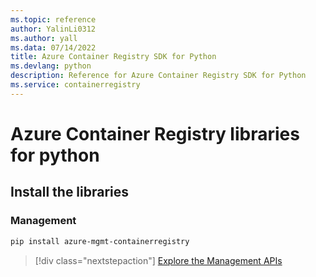 ```yaml
---
ms.topic: reference
author: YalinLi0312
ms.author: yall
ms.data: 07/14/2022
title: Azure Container Registry SDK for Python
ms.devlang: python
description: Reference for Azure Container Registry SDK for Python
ms.service: containerregistry
---
```

# Azure Container Registry libraries for python

## Install the libraries


### Management

```bash
pip install azure-mgmt-containerregistry
```
> [!div class="nextstepaction"]
> [Explore the Management APIs](/python/api/overview/azure/containerregistry/management)